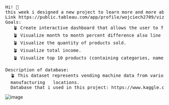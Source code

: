 <pre>
Hi! 👋
this week i designed a new project to learn more and more about tableau and figma tools, hope you like it! 😃
Link https://public.tableau.com/app/profile/wojciech2709/viz/Vendingmachinesales/Dashboard1
Goals:
   🪴 Create interactive dashboard that allows the user to filter by category of product and serval machines.
   🪴 Visualize month to month percent difference also line chart that shows total amount earn in specific month.
   🪴 Visualize the quantity of products sold.
   🪴 Visualize total income.
   🪴 Visualize top 10 products (containing categories, name, number of sales)
   
Description of database:
  🪴 This dataset represents vending machine data from various locations in Central New Jersey. The locations include a library, a mall, office location and a      
  manufacturing   locations.
  Database that i used in this project: https://www.kaggle.com/datasets/awesomeasingh/vending-machine-sales
</pre>

![image](https://user-images.githubusercontent.com/98957777/189432674-8b801c1e-8367-43b8-8d45-3b9c994cf7e7.png)
